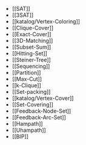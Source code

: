 - [[SAT]]
- [[3SAT]]
- [[katalog/Vertex-Coloring]]
- [[Clique-Cover]]
- [[Exact-Cover]]
- [[3D-Matching]]
- [[Subset-Sum]]
- [[Hitting-Set]]
- [[Steiner-Tree]]
- [[Sequencing]]
- [[Partition]]
- [[Max-Cut]]
- [[k-Clique]]
- [[Set-packing]]
- [[katalog/Vertex-Cover]]
- [[Set-Covering]]
- [[Feedback-Node-Set]]
- [[Feedback-Arc-Set]]
- [[Hampath]]
- [[Uhampath]]
- [[BIP]]